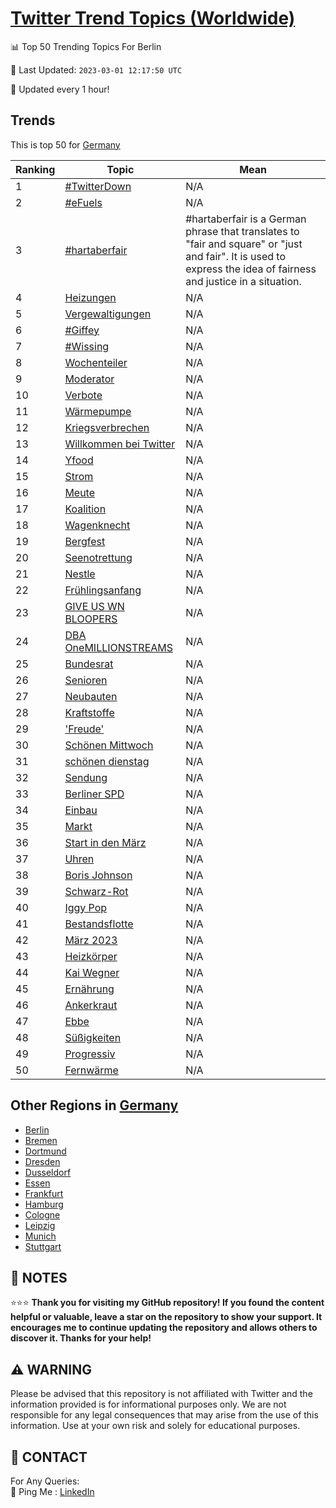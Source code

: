[Twitter Trend Topics (Worldwide)](https://github.com/ErcinDedeoglu/Twitter-Trend-Topics)
==========


📊 Top 50 Trending Topics For Berlin

📆 Last Updated: `2023-03-01 12:17:50 UTC`

🔧 Updated every 1 hour!


## Trends

This is top 50 for [Germany](</Germany>)

| Ranking | Topic | Mean |
| ------- | ------------ | ------------ |
| 1 | [#TwitterDown](http://twitter.com/search?q=%23TwitterDown) | N/A |
| 2 | [#eFuels](http://twitter.com/search?q=%23eFuels) | N/A |
| 3 | [#hartaberfair](http://twitter.com/search?q=%23hartaberfair) | #hartaberfair is a German phrase that translates to "fair and square" or "just and fair". It is used to express the idea of fairness and justice in a situation. |
| 4 | [Heizungen](http://twitter.com/search?q=Heizungen) | N/A |
| 5 | [Vergewaltigungen](http://twitter.com/search?q=Vergewaltigungen) | N/A |
| 6 | [#Giffey](http://twitter.com/search?q=%23Giffey) | N/A |
| 7 | [#Wissing](http://twitter.com/search?q=%23Wissing) | N/A |
| 8 | [Wochenteiler](http://twitter.com/search?q=Wochenteiler) | N/A |
| 9 | [Moderator](http://twitter.com/search?q=Moderator) | N/A |
| 10 | [Verbote](http://twitter.com/search?q=Verbote) | N/A |
| 11 | [Wärmepumpe](http://twitter.com/search?q=W%c3%a4rmepumpe) | N/A |
| 12 | [Kriegsverbrechen](http://twitter.com/search?q=Kriegsverbrechen) | N/A |
| 13 | [Willkommen bei Twitter](http://twitter.com/search?q=Willkommen+bei+Twitter) | N/A |
| 14 | [Yfood](http://twitter.com/search?q=Yfood) | N/A |
| 15 | [Strom](http://twitter.com/search?q=Strom) | N/A |
| 16 | [Meute](http://twitter.com/search?q=Meute) | N/A |
| 17 | [Koalition](http://twitter.com/search?q=Koalition) | N/A |
| 18 | [Wagenknecht](http://twitter.com/search?q=Wagenknecht) | N/A |
| 19 | [Bergfest](http://twitter.com/search?q=Bergfest) | N/A |
| 20 | [Seenotrettung](http://twitter.com/search?q=Seenotrettung) | N/A |
| 21 | [Nestle](http://twitter.com/search?q=Nestle) | N/A |
| 22 | [Frühlingsanfang](http://twitter.com/search?q=Fr%c3%bchlingsanfang) | N/A |
| 23 | [GIVE US WN BLOOPERS](http://twitter.com/search?q=GIVE+US+WN+BLOOPERS) | N/A |
| 24 | [DBA OneMILLIONSTREAMS](http://twitter.com/search?q=DBA+OneMILLIONSTREAMS) | N/A |
| 25 | [Bundesrat](http://twitter.com/search?q=Bundesrat) | N/A |
| 26 | [Senioren](http://twitter.com/search?q=Senioren) | N/A |
| 27 | [Neubauten](http://twitter.com/search?q=Neubauten) | N/A |
| 28 | [Kraftstoffe](http://twitter.com/search?q=Kraftstoffe) | N/A |
| 29 | ['Freude'](http://twitter.com/search?q=%27Freude%27) | N/A |
| 30 | [Schönen Mittwoch](http://twitter.com/search?q=Sch%c3%b6nen+Mittwoch) | N/A |
| 31 | [schönen dienstag](http://twitter.com/search?q=sch%c3%b6nen+dienstag) | N/A |
| 32 | [Sendung](http://twitter.com/search?q=Sendung) | N/A |
| 33 | [Berliner SPD](http://twitter.com/search?q=Berliner+SPD) | N/A |
| 34 | [Einbau](http://twitter.com/search?q=Einbau) | N/A |
| 35 | [Markt](http://twitter.com/search?q=Markt) | N/A |
| 36 | [Start in den März](http://twitter.com/search?q=Start+in+den+M%c3%a4rz) | N/A |
| 37 | [Uhren](http://twitter.com/search?q=Uhren) | N/A |
| 38 | [Boris Johnson](http://twitter.com/search?q=Boris+Johnson) | N/A |
| 39 | [Schwarz-Rot](http://twitter.com/search?q=Schwarz-Rot) | N/A |
| 40 | [Iggy Pop](http://twitter.com/search?q=Iggy+Pop) | N/A |
| 41 | [Bestandsflotte](http://twitter.com/search?q=Bestandsflotte) | N/A |
| 42 | [März 2023](http://twitter.com/search?q=M%c3%a4rz+2023) | N/A |
| 43 | [Heizkörper](http://twitter.com/search?q=Heizk%c3%b6rper) | N/A |
| 44 | [Kai Wegner](http://twitter.com/search?q=Kai+Wegner) | N/A |
| 45 | [Ernährung](http://twitter.com/search?q=Ern%c3%a4hrung) | N/A |
| 46 | [Ankerkraut](http://twitter.com/search?q=Ankerkraut) | N/A |
| 47 | [Ebbe](http://twitter.com/search?q=Ebbe) | N/A |
| 48 | [Süßigkeiten](http://twitter.com/search?q=S%c3%bc%c3%9figkeiten) | N/A |
| 49 | [Progressiv](http://twitter.com/search?q=Progressiv) | N/A |
| 50 | [Fernwärme](http://twitter.com/search?q=Fernw%c3%a4rme) | N/A |



## Other Regions in [Germany](</Germany>)

* [Berlin](</Germany/Berlin.md>)
* [Bremen](</Germany/Bremen.md>)
* [Dortmund](</Germany/Dortmund.md>)
* [Dresden](</Germany/Dresden.md>)
* [Dusseldorf](</Germany/Dusseldorf.md>)
* [Essen](</Germany/Essen.md>)
* [Frankfurt](</Germany/Frankfurt.md>)
* [Hamburg](</Germany/Hamburg.md>)
* [Cologne](</Germany/Cologne.md>)
* [Leipzig](</Germany/Leipzig.md>)
* [Munich](</Germany/Munich.md>)
* [Stuttgart](</Germany/Stuttgart.md>)



## 📝 NOTES

⭐⭐⭐ **Thank you for visiting my GitHub repository! If you found the content helpful or valuable, leave a star on the repository to show your support. It encourages me to continue updating the repository and allows others to discover it. Thanks for your help!**


## ⚠️ WARNING

Please be advised that this repository is not affiliated with Twitter and the information provided is for informational purposes only. We are not responsible for any legal consequences that may arise from the use of this information. Use at your own risk and solely for educational purposes.


## 📨 CONTACT

 For Any Queries:  
            🏓 Ping Me : [LinkedIn](https://www.linkedin.com/in/ercindedeoglu/)
